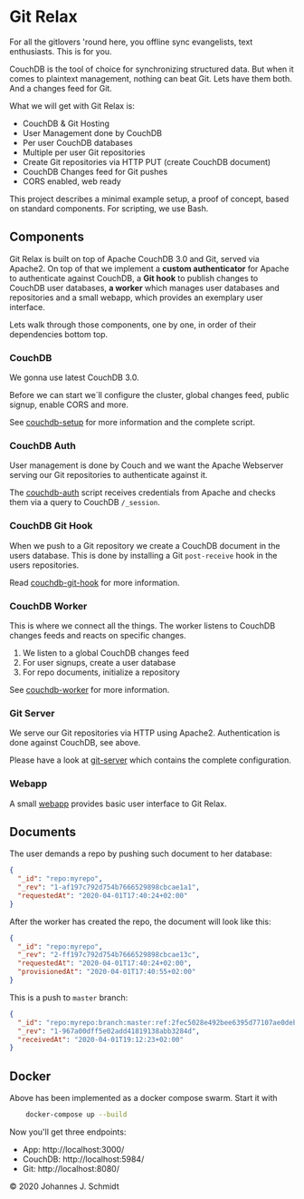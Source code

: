 # Git Relax
For all the gitlovers 'round here, you offline sync evangelists, text enthusiasts. This is for you.

CouchDB is the tool of choice for synchronizing structured data. But when it comes to plaintext management, nothing can beat Git. Lets have them both. And a changes feed for Git.

What we will get with Git Relax is:

* CouchDB & Git Hosting
* User Management done by CouchDB
* Per user CouchDB databases
* Multiple per user Git repositories
* Create Git repositories via HTTP PUT (create CouchDB document)
* CouchDB Changes feed for Git pushes
* CORS enabled, web ready

This project describes a minimal example setup, a proof of concept, based on standard components. For scripting, we use Bash.


## Components
Git Relax is built on top of Apache CouchDB 3.0 and Git, served via Apache2. On top of that we implement a **custom authenticator** for Apache to authenticate against CouchDB, a **Git hook** to publish changes to CouchDB user databases, **a worker** which manages user databases and repositories and a small webapp, which provides an exemplary user interface.

Lets walk through those components, one by one, in order of their dependencies bottom top.


### CouchDB
We gonna use latest CouchDB 3.0.

Before we can start we´ll configure the cluster, global changes feed, public signup, enable CORS and more.

See [couchdb-setup](couchdb-setup) for more information and the complete script.


### CouchDB Auth
User management is done by Couch and we want the Apache Webserver serving our Git repositories to authenticate against it.

The [couchdb-auth](git-server/couchdb-auth) script receives credentials from Apache and checks them via a query to CouchDB `/_session`.


### CouchDB Git Hook
When we push to a Git repository we create a CouchDB document in the users database. This is done by installing a Git `post-receive` hook in the users repositories.

Read [couchdb-git-hook](git-server/couchdb-git-hook) for more information.


### CouchDB Worker
This is where we connect all the things. The worker listens to CouchDB changes feeds and reacts on specific changes.

1. We listen to a global CouchDB changes feed
1. For user signups, create a user database
1. For repo documents, initialize a repository

See [couchdb-worker](couchdb-worker) for more information.


### Git Server
We serve our Git repositories via HTTP using Apache2. Authentication is done against CouchDB, see above.

Please have a look at [git-server](git-server) which contains the complete configuration.


### Webapp
A small [webapp](webapp) provides basic user interface to Git Relax.


## Documents
The user demands a repo by pushing such document to her database:
```json
{
  "_id": "repo:myrepo",
  "_rev": "1-af197c792d754b7666529898cbcae1a1",
  "requestedAt": "2020-04-01T17:40:24+02:00"
}
```

After the worker has created the repo, the document will look like this:
```json
{
  "_id": "repo:myrepo",
  "_rev": "2-ff197c792d754b7666529898cbcae13c",
  "requestedAt": "2020-04-01T17:40:24+02:00",
  "provisionedAt": "2020-04-01T17:40:55+02:00"
}
```

This is a push to `master` branch:
```json
{
  "_id": "repo:myrepo:branch:master:ref:2fec5028e492bee6395d77107ae0debd3dd855f2",
  "_rev": "1-967a00dff5e02add41819138abb3284d",
  "receivedAt": "2020-04-01T19:12:23+02:00"
}
```


## Docker
Above has been implemented as a docker compose swarm. Start it with

```sh
	docker-compose up --build
```

Now you'll get three endpoints:

* App: http://localhost:3000/
* CouchDB: http://localhost:5984/
* Git: http://localhost:8080/



© 2020 Johannes J. Schmidt
